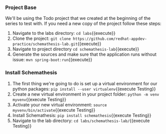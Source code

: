 ### Project Base
We'll be using the Todo project that we created at the beginning of the series to test with. If you need a new copy
of the project follow these steps:
1. Navigate to the labs directory: `cd labs`{{execute}}
1. Clone the project: `git clone https://github.com/redhat-appdev-practice/schemathesis-lab.git`{{execute}}
2. Navigate to project directory `cd schemathesis-lab`{{execute}}
3. Generate the sources and make sure that the application runs without issue: `mvn spring-boot:run`{{execute}}

### Install Schemathesis
1. The first thing we're going to do is set up a virtual environment for our python packages:
`pip install --user virtualenv`{{execute Testing}}
2. Create a new virtual environment in your project folder: `python -m venv myvenv`{{execute Testing}}
3. Activate your new virtual environment: `source myvenv/bin/activate`{{execute Testing}}
4. Install Schemathesis: `pip install schemathesis`{{execute Testing}}
5. Navigate to the lab directory: `cd labs/schemathesis-lab/`{{execute Testing}}
